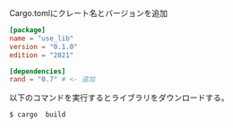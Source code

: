 Cargo.tomlにクレート名とバージョンを追加

```toml
[package]
name = "use_lib"
version = "0.1.0"
edition = "2021"

[dependencies]
rand = "0.7" # <- 追加
```

以下のコマンドを実行するとライブラリをダウンロードする。

```shell
$ cargo  build
```

